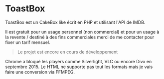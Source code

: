 # ToastBox

ToastBox est un CakeBox like écrit en PHP et utilisant l'API de IMDB. 

Il est gratuit pour un usage personnel (non commercial) et pour un usage à la revente / destiné à des fins commerciales merci de me contacter pour fixer un tarif mensuel.

> Le projet est encore en cours de développement

Chrome a bloqué les players comme Silverlight, VLC ou encore Divx en septembre 2015. Le HTML ne supporte pas tout les formats mais je vais faire une conversion via FFMPEG.